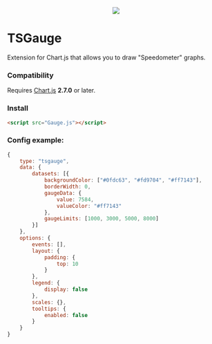 <div align="center">
    <img src="logo.bpm"/>
</div>

# TSGauge

Extension for Chart.js that allows you to draw "Speedometer" graphs.

### Compatibility
Requires [Chart.js](https://github.com/chartjs/Chart.js/releases) **2.7.0** or later.

### Install
```html
<script src="Gauge.js"></script>
```

### Config example:
```js
{
	type: "tsgauge",
	data: {
		datasets: [{
			backgroundColor: ["#0fdc63", "#fd9704", "#ff7143"],
			borderWidth: 0,
			gaugeData: {
				value: 7584,
				valueColor: "#ff7143"
			},
			gaugeLimits: [1000, 3000, 5000, 8000]
		}]
	},
	options: {
		events: [],
		layout: {
			padding: {
				top: 10
			}
		},
		legend: {
			display: false
		},
		scales: {},
		tooltips: {
			enabled: false
		}
	}
}
```
